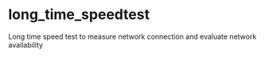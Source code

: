 # long_time_speedtest
Long time speed test to measure network connection and evaluate network availability
